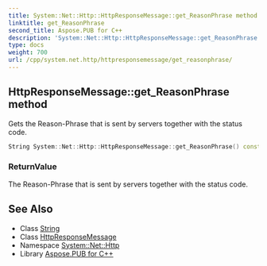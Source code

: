 ```yaml
---
title: System::Net::Http::HttpResponseMessage::get_ReasonPhrase method
linktitle: get_ReasonPhrase
second_title: Aspose.PUB for C++
description: 'System::Net::Http::HttpResponseMessage::get_ReasonPhrase method. Gets the Reason-Phrase that is sent by servers together with the status code in C++.'
type: docs
weight: 700
url: /cpp/system.net.http/httpresponsemessage/get_reasonphrase/
---
```

## HttpResponseMessage::get_ReasonPhrase method


Gets the Reason-Phrase that is sent by servers together with the status code.

```cpp
String System::Net::Http::HttpResponseMessage::get_ReasonPhrase() const
```


### ReturnValue

The Reason-Phrase that is sent by servers together with the status code.

## See Also

* Class [String](../../../system/string/)
* Class [HttpResponseMessage](../)
* Namespace [System::Net::Http](../../)
* Library [Aspose.PUB for C++](../../../)
